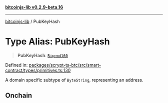 [**bitcoinjs-lib v0.2.9-beta.16**](../README.md)

***

[bitcoinjs-lib](../README.md) / PubKeyHash

# Type Alias: PubKeyHash

> **PubKeyHash**: [`Ripemd160`](Ripemd160.md)

Defined in: [packages/scrypt-ts-btc/src/smart-contract/types/primitives.ts:130](https://github.com/sCrypt-Inc/scrypt-btc-mono/blob/7d2760b2d3565565fcb011792878d3764e0701be/packages/scrypt-ts-btc/src/smart-contract/types/primitives.ts#L130)

A domain specific subtype of `ByteString`, representing an address.

## Onchain
